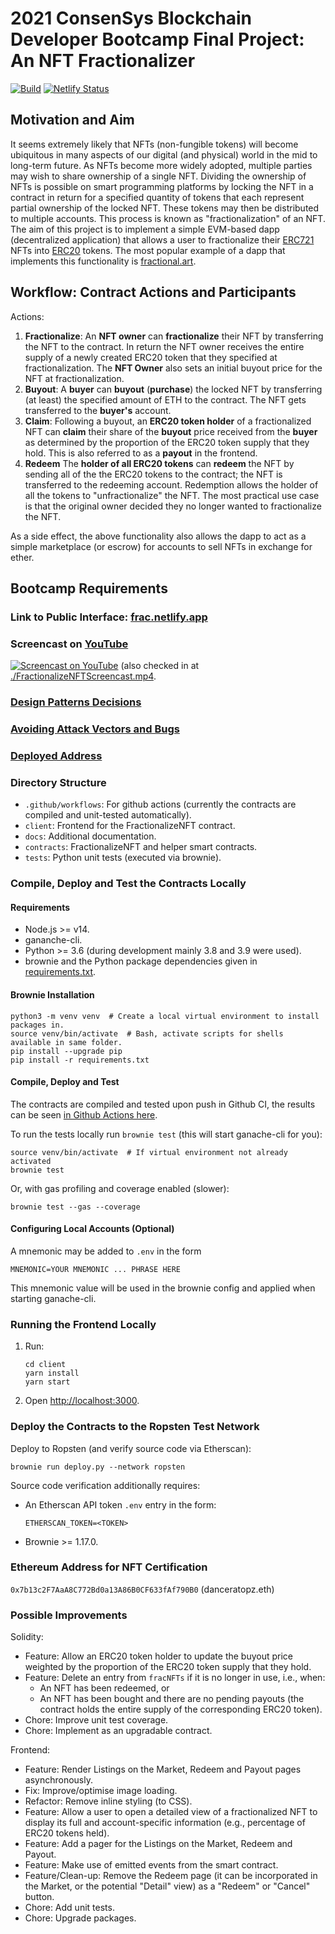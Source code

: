 # 2021 ConsenSys Blockchain Developer Bootcamp Final Project: An NFT Fractionalizer

[![Build](https://github.com/web3wannabe/blockchain-developer-bootcamp-final-project/actions/workflows/main.yaml/badge.svg)](https://github.com/web3wannabe/blockchain-developer-bootcamp-final-project/actions/workflows/main.yaml)
[![Netlify Status](https://api.netlify.com/api/v1/badges/37e1b656-a558-49cf-8b9b-ffbe35d4a80b/deploy-status)](https://app.netlify.com/sites/frac/deploys)

## Motivation and Aim

It seems extremely likely that NFTs (non-fungible tokens) will become ubiquitous in many aspects of our digital (and
physical) world in the mid to long-term future. As NFTs become more widely adopted, multiple parties may wish to share
ownership of a single NFT. Dividing the ownership of NFTs is possible on smart programming platforms by locking the NFT
in a contract in return for a specified quantity of tokens that each represent partial ownership of the locked
NFT. These tokens may then be distributed to multiple accounts. This process is known as "fractionalization" of an
NFT. The aim of this project is to implement a simple EVM-based dapp (decentralized application) that allows a user to
fractionalize their [ERC721](https://ethereum.org/en/developers/docs/standards/tokens/erc-721) NFTs into
[ERC20](https://ethereum.org/en/developers/docs/standards/tokens/erc-20/) tokens. The most popular example of a dapp
that implements this functionality is [fractional.art](https://fractional.art/).

## Workflow: Contract Actions and Participants

Actions:
1. __Fractionalize__: An **NFT owner** can __fractionalize__ their NFT by transferring the NFT to the contract. In
  return the NFT owner receives the entire supply of a newly created ERC20 token that they specified at
  fractionalization. The **NFT Owner** also sets an initial buyout price for the NFT at fractionalization.
2. __Buyout__: A **buyer** can __buyout__ (__purchase__) the locked NFT by transferring (at least) the specified amount
   of ETH to the contract. The NFT gets transferred to the **buyer's** account.
3. __Claim__: Following a buyout, an **ERC20 token holder** of a fractionalized NFT can __claim__ their share of the **buyout** price received
   from the **buyer** as determined by the proportion of the ERC20 token supply that they hold. This is also referred to
   as a **payout** in the frontend.
4. __Redeem__ The **holder of all ERC20 tokens** can __redeem__ the NFT by sending all of the the ERC20 tokens to the
  contract; the NFT is transferred to the redeeming account. Redemption allows the holder of all the tokens to
  "unfractionalize" the NFT. The most practical use case is that the original owner decided they no longer wanted to
  fractionalize the NFT.

As a side effect, the above functionality also allows the dapp to act as a simple marketplace (or escrow) for accounts to sell NFTs in exchange for ether.

## Bootcamp Requirements

### Link to Public Interface: [frac.netlify.app](https://frac.netlify.app/Market)

### Screencast on [YouTube](https://youtu.be/clPS-XMnfc4)
[![Screencast on YouTube](https://img.youtube.com/vi/clPS-XMnfc4/maxresdefault.jpg)](https://youtu.be/clPS-XMnfc4) 
(also checked in at [./FractionalizeNFTScreencast.mp4](FractionalizeNFTScreencast.mp4).

### [Design Patterns Decisions](design_pattern_decisions.md)

### [Avoiding Attack Vectors and Bugs](avoiding_common_attacks.md)

### [Deployed Address](deployed_address.txt)

### Directory Structure

* `.github/workflows`: For github actions (currently the contracts are compiled and unit-tested automatically).
* `client`: Frontend for the FractionalizeNFT contract.
* `docs`: Additional documentation.
* `contracts`: FractionalizeNFT and helper smart contracts.
* `tests`: Python unit tests (executed via brownie).

### Compile, Deploy and Test the Contracts Locally

#### Requirements

* Node.js >= v14.
* gananche-cli.
* Python >= 3.6 (during development mainly 3.8 and 3.9 were used).
* brownie and the Python package dependencies given in [requirements.txt](./requirements.txt).

#### Brownie Installation

```
python3 -m venv venv  # Create a local virtual environment to install packages in.
source venv/bin/activate  # Bash, activate scripts for shells available in same folder.
pip install --upgrade pip
pip install -r requirements.txt
```

#### Compile, Deploy and Test

The contracts are compiled and tested upon push in Github CI, the
results can be seen [in Github Actions
here](https://github.com/web3wannabe/blockchain-developer-bootcamp-final-project/actions/workflows/main.yaml).

To run the tests locally run `brownie test` (this will start ganache-cli for you):
```
source venv/bin/activate  # If virtual environment not already activated
brownie test
```
Or, with gas profiling and coverage enabled (slower):
```
brownie test --gas --coverage
```

#### Configuring Local Accounts (Optional)

A mnemonic may be added to `.env` in the form
```
MNEMONIC=YOUR MNEMONIC ... PHRASE HERE
```
This mnemonic value will be used in the brownie config and applied when starting ganache-cli.

### Running the Frontend Locally

1. Run:
   ```
   cd client
   yarn install 
   yarn start
   ```
2. Open [http://localhost:3000](http://localhost:3000).


### Deploy the Contracts to the Ropsten Test Network

Deploy to Ropsten (and verify source code via Etherscan):
```
brownie run deploy.py --network ropsten
```
Source code verification additionally requires:
* An Etherscan API token `.env` entry in the form:
  ```
  ETHERSCAN_TOKEN=<TOKEN>
  ```
* Brownie >= 1.17.0.

### Ethereum Address for NFT Certification

`0x7b13c2F7AaA8C772Bd0a13A86B0CF633fAf790B0` (danceratopz.eth)

### Possible Improvements

Solidity:
* Feature: Allow an ERC20 token holder to update the buyout price weighted by the proportion of the ERC20 token supply that they hold.
* Feature: Delete an entry from `fracNFTs` if it is no longer in use, i.e., when:
  * An NFT has been redeemed, or
  * An NFT has been bought and there are no pending payouts (the contract holds the entire supply of the corresponding ERC20 token).
* Chore: Improve unit test coverage.
* Chore: Implement as an upgradable contract.

Frontend:
* Feature: Render Listings on the Market, Redeem and Payout pages asynchronously.
* Fix: Improve/optimise image loading.
* Refactor: Remove inline styling (to CSS).
* Feature: Allow a user to open a detailed view of a fractionalized NFT to display its full and account-specific information
  (e.g., percentage of ERC20 tokens held).
* Feature: Add a pager for the Listings on the Market, Redeem and Payout.
* Feature: Make use of emitted events from the smart contract.
* Feature/Clean-up: Remove the Redeem page (it can be incorporated in the Market, or the potential "Detail" view) as a "Redeem" or "Cancel" button.
* Chore: Add unit tests.
* Chore: Upgrade packages.
